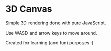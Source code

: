 # 3D Canvas

Simple 3D rendering done with pure JavaScript.

Use WASD and arrow keys to move around.

Created for learning (and fun) purposes :)

